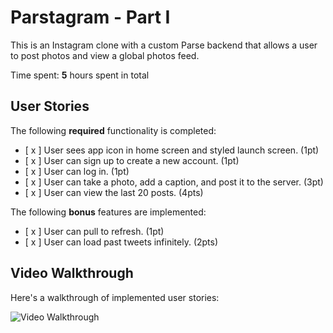 # Parstagram - Part I

This is an Instagram clone with a custom Parse backend that allows a user to post photos and view a global photos feed.

Time spent: **5** hours spent in total

## User Stories

The following **required** functionality is completed:

- [ x ] User sees app icon in home screen and styled launch screen. (1pt)
- [ x ] User can sign up to create a new account. (1pt)
- [ x ] User can log in. (1pt)
- [ x ] User can take a photo, add a caption, and post it to the server. (3pt)
- [ x ] User can view the last 20 posts. (4pts)

The following **bonus** features are implemented:

- [ x ] User can pull to refresh. (1pt)
- [ x ] User can load past tweets infinitely. (2pts)

## Video Walkthrough

Here's a walkthrough of implemented user stories:

<img src='http://i.imgur.com/link/to/your/gif/file.gif' title='Video Walkthrough' width='' alt='Video Walkthrough' />
